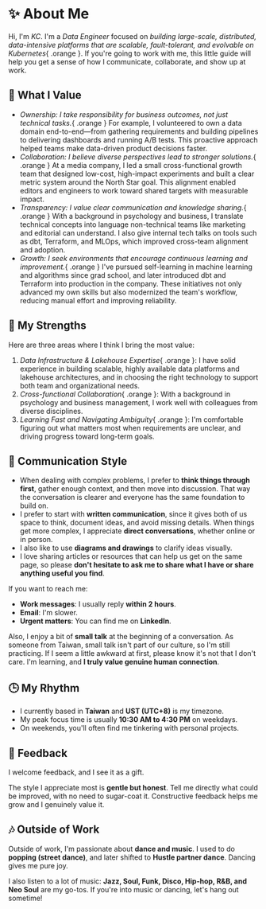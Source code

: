 # ✨ About Me

Hi, I'm *KC*. I'm a *Data Engineer* focused on *building large-scale, distributed, data-intensive platforms that are scalable, fault-tolerant, and evolvable on Kubernetes*{ .orange }. If you're going to work with me, this little guide will help you get a sense of how I communicate, collaborate, and show up at work.

## 🌱 What I Value

- *Ownership: I take responsibility for business outcomes, not just technical tasks.*{ .orange } For example, I volunteered to own a data domain end-to-end—from gathering requirements and building pipelines to delivering dashboards and running A/B tests. This proactive approach helped teams make data-driven product decisions faster.
- *Collaboration: I believe diverse perspectives lead to stronger solutions.*{ .orange } At a media company, I led a small cross-functional growth team that designed low-cost, high-impact experiments and built a clear metric system around the North Star goal. This alignment enabled editors and engineers to work toward shared targets with measurable impact.
- *Transparency: I value clear communication and knowledge sharing.*{ .orange } With a background in psychology and business, I translate technical concepts into language non-technical teams like marketing and editorial can understand. I also give internal tech talks on tools such as dbt, Terraform, and MLOps, which improved cross-team alignment and adoption.
- *Growth: I seek environments that encourage continuous learning and improvement.*{ .orange } I've pursued self-learning in machine learning and algorithms since grad school, and later introduced dbt and Terraform into production in the company. These initiatives not only advanced my own skills but also modernized the team's workflow, reducing manual effort and improving reliability.

## 🚀 My Strengths

Here are three areas where I think I bring the most value:

1. *Data Infrastructure & Lakehouse Expertise*{ .orange }: I have solid experience in building scalable, highly available data platforms and lakehouse architectures, and in choosing the right technology to support both team and organizational needs.
2. *Cross-functional Collaboration*{ .orange }: With a background in psychology and business management, I work well with colleagues from diverse disciplines.
3. *Learning Fast and Navigating Ambiguity*{ .orange }: I'm comfortable figuring out what matters most when requirements are unclear, and driving progress toward long-term goals.

## 💬 Communication Style

- When dealing with complex problems, I prefer to **think things through first**, gather enough context, and then move into discussion. That way the conversation is clearer and everyone has the same foundation to build on.
- I prefer to start with **written communication**, since it gives both of us space to think, document ideas, and avoid missing details. When things get more complex, I appreciate **direct conversations**, whether online or in person.
- I also like to use **diagrams and drawings** to clarify ideas visually.
- I love sharing articles or resources that can help us get on the same page, so please **don't hesitate to ask me to share what I have or share anything useful you find**.

If you want to reach me:

- **Work messages**: I usually reply **within 2 hours**.
- **Email**: I'm slower.
- **Urgent matters**: You can find me on **LinkedIn**.

Also, I enjoy a bit of **small talk** at the beginning of a conversation. As someone from Taiwan, small talk isn't part of our culture, so I'm still practicing. If I seem a little awkward at first, please know it's not that I don't care. I'm learning, and **I truly value genuine human connection**.

## 🕒 My Rhythm

- I currently based in **Taiwan** and **UST (UTC+8)** is my timezone.
- My peak focus time is usually **10:30 AM to 4:30 PM** on weekdays.
- On weekends, you'll often find me tinkering with personal projects.


## 🙌 Feedback

I welcome feedback, and I see it as a gift.

The style I appreciate most is **gentle but honest**. Tell me directly what could be improved, with no need to sugar-coat it. Constructive feedback helps me grow and I genuinely value it.


## 🎶 Outside of Work

Outside of work, I'm passionate about **dance and music**. I used to do **popping (street dance)**, and later shifted to **Hustle partner dance**. Dancing gives me pure joy.

I also listen to a lot of music: **Jazz, Soul, Funk, Disco, Hip-hop, R\&B, and Neo Soul** are my go-tos. If you're into music or dancing, let's hang out sometime!


<!-- ## Education

| Period               | Role                         | Institution         | Location         |
|----------------------|------------------------------|---------------------|------------------|
| Sep 2019 - Feb 2020  | Big Data Engineering Trainee | III                 | Taipei, Taiwan   |
| Jul 2017 - May 2023  | M.B.A.                       | NCCU                | Taipei, Taiwan   |
| Sep 2013 - Jun 2017  | B.S. Psychology              | CCU                 | Chiayi, Taiwan   | -->
